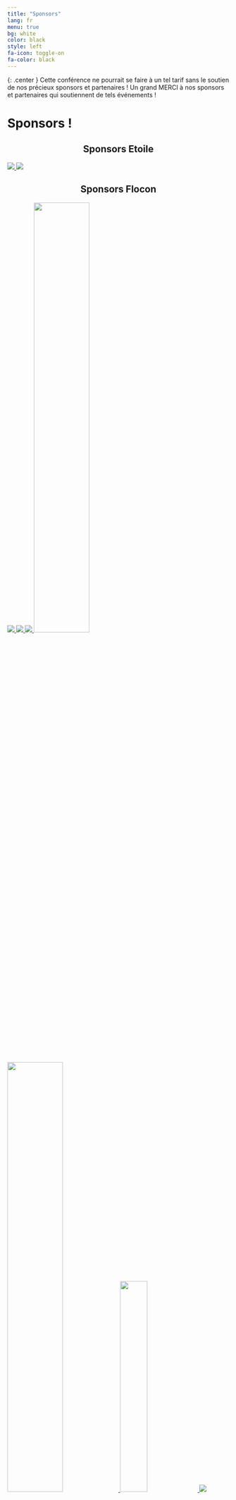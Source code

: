 ```yaml
---
title: "Sponsors"
lang: fr
menu: true
bg: white
color: black
style: left
fa-icon: toggle-on
fa-color: black
---
```


{: .center }
    Cette conférence ne pourrait se faire à un tel tarif sans
    le soutien de nos précieux sponsors et partenaires !
    Un grand MERCI à nos sponsors et partenaires qui soutiennent de tels événements !

# Sponsors !

<div class="supporters center">
  <h2 style="text-align: center;">Sponsors Etoile</h2>
  <a href="https://www.tuleap.org/" target="_blank" title="Tuleap">
    <img class="supporter-logo wow slideInLeft" data-wow-duration="2s" src="{{ site.url }}/assets/themes/snowcamp/skin/sponsors/2016/tuleap_logo.png"></img>
  </a>
  <a href="https://www.redhat.com/en/" target="_blank" title="Red Hat">
    <img class="supporter-logo wow slideInRight" data-wow-duration="2s" src="{{ site.url }}/assets/themes/snowcamp/skin/sponsors/2016/redhat_logo.png"></img>
  </a>  
</div>

<div class="supporters center">
  <h2 style="text-align: center;">Sponsors Flocon</h2>
  <a href="http://www.sonarqube.org/" target="_blank" title="SonarQube">
    <img class="supporter-logo wow slideInLeft" data-wow-duration="2s" src="{{ site.url }}/assets/themes/snowcamp/skin/sponsors/2016/sonarqube_logo.png"></img>
  </a>
  <a href="http://www.salesforce.com/" target="_blank" title="Salesforce">
    <img class="supporter-logo wow slideInRight" data-wow-duration="2s" src="{{ site.url }}/assets/themes/snowcamp/skin/sponsors/2016/salesforce_logo.png"></img>
  </a>
  <a href="https://www.elastic.co/" target="_blank" title="Elastic">
    <img class="supporter-logo wow slideInLeft" data-wow-duration="2s" src="{{ site.url }}/assets/themes/snowcamp/skin/sponsors/2016/elastic_logo.png"></img>
  </a>
  <a href="http://www.deolan.com/" target="_blank" title="Deolan">
    <img class="supporter-logo wow slideInRight" data-wow-duration="2s" src="{{ site.url }}/assets/themes/snowcamp/skin/sponsors/2016/deolan_logo.svg" style="width: 50%"></img>
  </a>
  <a href="http://www.datastax.com/" target="_blank" title="DataStax">
    <img class="supporter-logo wow slideInLeft" data-wow-duration="2s" src="{{ site.url }}/assets/themes/snowcamp/skin/sponsors/2016/datastax_logo.png" style="width: 50%"></img>
  </a>
  <a href="http://streamdata.io/" target="_blank" title="Streamdata.io">
    <img class="supporter-logo wow slideInRight" data-wow-duration="2s" src="{{ site.url }}/assets/themes/snowcamp/skin/sponsors/2016/streamdataio_logo.png" style="width: 35%"></img>
  </a>
  <a href="https://www.jahia.com/home.html" target="_blank" title="Jahia">
    <img class="supporter-logo wow slideInLeft" data-wow-duration="2s" src="{{ site.url }}/assets/themes/snowcamp/skin/sponsors/2016/jahia_logo.png"></img>
  </a>  
</div>

# Partenaires !

<div class="supporters center">
  <a href="http://www.commitstrip.com/fr/" target="_blank" title="CommitStrip">
    <img class="supporter-logo wow slideInLeft" data-wow-duration="1s" src="{{ site.url }}/assets/themes/snowcamp/skin/sponsors/2016/commitstrip_logo.png"></img>
  </a>  
  <a href="http://www.alpesjug.org/" target="_blank" title="AlpesJUG">
    <img class="supporter-logo wow slideInRight" data-wow-duration="2s" src="{{ site.url }}/assets/themes/snowcamp/skin/sponsors/2016/alpesjug_logo.jpeg"></img>
  </a>  
  <a href="http://www.clubagilerhonealpes.org/" target="_blank" title="CARA : Club Agile Rhône-Alpes">
    <img class="supporter-logo wow slideInLeft" data-wow-duration="2s" src="{{ site.url }}/assets/themes/snowcamp/skin/sponsors/2016/cara_logo.png"></img>
  </a>  
  <a href="http://ensimag.grenoble-inp.fr/" target="_blank" title="ENSIMAG">  
    <img class="supporter-logo wow slideInRight" data-wow-duration="2s" src="{{ site.url }}/assets/themes/snowcamp/skin/sponsors/2016/ensimag_logo.png"></img>
  </a>
  <a href="http://www.oxiane.com/snowcamp-2016/" target="_blank" title="Oxiane">  
    <img class="supporter-logo wow slideInLeft" data-wow-duration="2s" src="{{ site.url }}/assets/themes/snowcamp/skin/sponsors/2016/oxiane_logo.png"></img>
  </a>
  <a href="http://focusdigital.fr/" target="_blank" title="Focus Digital">  
    <img class="supporter-logo wow slideInRight" data-wow-duration="2s" src="{{ site.url }}/assets/themes/snowcamp/skin/sponsors/2016/focusdigital_logo.png" style="width: 25%"></img>
  </a>  
  <a href="http://www.silverpeas.org/" target="_blank" title="Silverpeas">  
    <img class="supporter-logo wow slideInLeft" data-wow-duration="2s" src="{{ site.url }}/assets/themes/snowcamp/skin/sponsors/2016/silverpeas_logo.png"></img>
  </a>
  <a href="http://www.objectif-libre.com/fr/" target="_blank" title="Objectif Libre">  
    <img class="supporter-logo wow slideInRight" data-wow-duration="2s" src="{{ site.url }}/assets/themes/snowcamp/skin/sponsors/2016/objectiflibre_logo.png"></img>
  </a>  
</div>


# Sponsoriser le SnowCamp !

    SnowCamp est un événement qui réunit 250 développeurs et développeuses autour de l'innovation et du développement (Web, Mobile, Java, Cloud, IoT, ... ) durant une conférence sur deux jours les 21 et 22 Janvier à Grenoble, suivie d’une “unconference” au ski le 23.

Cette conférence technique cible les développeurs et les chercheurs, en
les mélangeant pour laisser émerger l'innovation. Durant la session
plénière, nous aurons des présentations éclair (de 5 minutes) au cours
desquelles chercheurs et doctorants présenteront leurs sujets de
recherche.

Depuis les débuts de l’électricité, Grenoble a toujours été un vivier
d’innovation et d’excellence : des laboratoires et des industries de pointe y
sont installés, elle a été classée 5e ville la plus innovante au monde par le
magazine Forbes et est maintenant labellisée *“French Tech”*. Ici,
l'innovation technique a trouvé ses racines dans les montagnes
environnantes. C'est pourquoi le SnowCamp proposera suite à la
conférence une journée *"unconference"* en altitude, sur les pistes de ski,
lors de laquelle les participants pourront continuer à échanger de façon
plus informelle et détendue, dans un cadre exceptionnel propice à la
créativité.

Pourquoi sponsoriser le SnowCamp ? Vous cherchez à recruter des
développeurs et développeuses passionnés par leur métier, vous voulez
affirmer votre image dans les communautés novatrices ou faire connaître
vos services auprès des ces dernières ; le SnowCamp est l’opportunité
idéale !
Pour rendre possible ces deux journées de conférences et d'ateliers (3
sessions en parallèle, soit une quarantaine de présentations en tout) au
prix unique et très attractif de 50€, votre soutien est le bienvenu.

Il ne vous reste plus qu'à souscrire à l'un des formats de sponsoring que
nous vous proposons.

Notez que le nombre de sponsors est limité.

<a href="mailto:sponsor@snowcamp.io">Contactez-nous !</a>

